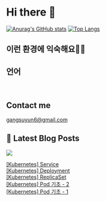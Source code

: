 # Hi there 👋

[![Anurag's GitHub stats](https://github-readme-stats.vercel.app/api?username=rkdden)](https://github.com/anuraghazra/github-readme-stats)
[![Top Langs](https://github-readme-stats.vercel.app/api/top-langs/?username=rkdden&layout=compact&hide=r,jupyter%20notebook,c%23&exclude_repo=roharui.github.io)](https://github.com/anuraghazra/github-readme-stats)

## 이런 환경에 익숙해요✍🏼

## 언어

<p>
  <img alt="" src= "https://img.shields.io/badge/JavaScript-F7DF1E?style=flat-square&logo=JavaScript&logoColor=white"/> 
  <img alt="" src= "https://img.shields.io/badge/TypeScript-black?logo=typescript&logoColor=blue"/>
</p>

## Contact me

gangsuyun6@gmail.com

## 📕 Latest Blog Posts
<p>
    <a href="https://systorage.tistory.com/"><img src="https://img.shields.io/badge/Blog-FF5722?style=flat-square&logo=Blogger&logoColor=white"/></a><br>
</p>

<a href=https://systorage.tistory.com/entry/Kubernetes-Service>[Kubernetes] Service</a></br><a href=https://systorage.tistory.com/entry/Kubernetes-Deployment>[Kubernetes] Deployment</a></br><a href=https://systorage.tistory.com/entry/Kubernetes-ReplicaSet>[Kubernetes] ReplicaSet</a></br><a href=https://systorage.tistory.com/entry/Kubernetes-Pod-%EA%B8%B0%EC%B4%88-2>[Kubernetes] Pod 기초 - 2</a></br><a href=https://systorage.tistory.com/entry/Kubernetes-Pod-%EA%B8%B0%EC%B4%88-1>[Kubernetes] Pod 기초 - 1</a></br>
